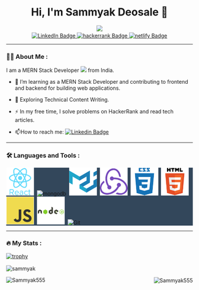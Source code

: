 

<!--
**Sammyak555/Sammyak555** is a ✨ _special_ ✨ repository because its `README.md` (this file) appears on your GitHub profile.

Here are some ideas to get you started:

- 🔭 I’m currently working on ...
- 🌱 I’m currently learning ...
- 👯 I’m looking to collaborate on ...
- 🤔 I’m looking for help with ...
- 💬 Ask me about ...
- 📫 How to reach me: ...
- 😄 Pronouns: ...
- ⚡ Fun fact: ...
-->
<div  align="center">
<h1>Hi, I'm Sammyak Deosale 👋<?h1>
  </div>
<div id="header" align="center">
  <img src="https://media.giphy.com/media/M9gbBd9nbDrOTu1Mqx/giphy.gif" width="100"/>
</div>
<div id="badges" align="center">
  <a href="https://www.linkedin.com/in/sammyak-deosale-1b9abb229/">
    <img src="https://img.shields.io/badge/LinkedIn-blue?style=for-the-badge&logo=linkedin&logoColor=white" alt="LinkedIn Badge"/>
  </a>
  <a href="https://www.hackerrank.com/sammyak_deosale1">
    <img src="https://img.shields.io/badge/-Hackerrank-2EC866?style=for-the-badge&logo=HackerRank&logoColor=white" alt="hackerrank Badge"/>
  </a>
<a href="https://app.netlify.com/teams/sammyak-deosale-1/overview">
    <img src="https://img.shields.io/badge/netlify-%23000000.svg?style=for-the-badge&logo=netlify&logoColor=#00C7B7" alt="netlify Badge"/>
  </a>
</div>

---

### :woman_technologist: About Me :
I am a MERN Stack Developer <img src="https://media.giphy.com/media/WUlplcMpOCEmTGBtBW/giphy.gif" width="30"> from India.

- :telescope: I’m learning as a MERN Stack Developer and contributing to frontend and backend for building web applications.

- :seedling: Exploring Technical Content Writing.

- :zap: In my free time, I solve problems on HackerRank and read tech articles.

- :mailbox:How to reach me: [![Linkedin Badge](https://img.shields.io/badge/-Linkdln-blue?style=flat&logo=Linkedin&logoColor=white)](https://www.linkedin.com/in/sammyak-deosale-1b9abb229/)

---

### :hammer_and_wrench: Languages and Tools :

<div style="background-color:#33475b">

  <img src="https://raw.githubusercontent.com/devicons/devicon/1119b9f84c0290e0f0b38982099a2bd027a48bf1/icons/react/react-original-wordmark.svg" title="React" alt="React" width="75" height="75"/>&nbsp;
  <img src="https://cdn.iconscout.com/icon/free/png-128/mongodb-3-1175138.png" title="mongodb" alt="mongodb" width="75" height="75"/>&nbsp;
  <img src="https://github.com/devicons/devicon/blob/master/icons/materialui/materialui-original.svg" title="Material UI" alt="Material UI"  width="75" height="75"/>&nbsp;
  <img src="https://github.com/devicons/devicon/blob/master/icons/redux/redux-original.svg" title="Redux" alt="Redux "  width="75" height="75"/>&nbsp;
  <img src="https://github.com/devicons/devicon/blob/master/icons/css3/css3-plain-wordmark.svg"  title="CSS3" alt="CSS"  width="75" height="75"/>&nbsp;
  <img src="https://raw.githubusercontent.com/devicons/devicon/1119b9f84c0290e0f0b38982099a2bd027a48bf1/icons/html5/html5-original-wordmark.svg" title="HTML5" alt="HTML"  width="75" height="75"/>&nbsp;
  <img src="https://github.com/devicons/devicon/blob/master/icons/javascript/javascript-original.svg" title="JavaScript" alt="JavaScript"  width="75" height="75"/>&nbsp;
  <img src="https://github.com/devicons/devicon/blob/master/icons/nodejs/nodejs-original-wordmark.svg" title="NodeJS" alt="NodeJS"  width="75" height="75"/>&nbsp;
    <img src="https://cdn-icons-png.flaticon.com/128/4494/4494748.png" title="Git" alt="Git"  width="75" height="75"/>
</div>

---

### :fire: My Stats :
[![trophy](https://github-profile-trophy.vercel.app/?username=Sammyak555&theme=onedark)](https://github.com/Sammyak555/github-profile-trophy)
<p><img align="center" src="https://github-readme-streak-stats.herokuapp.com/?user=Sammyak555&theme=dark&background=000000" alt="sammyak" width="1000" height="300"/></p>

<p><img align="left" src="https://github-readme-stats.vercel.app/api/top-langs?username=Sammyak555&show_icons=true&locale=en&layout=compact&theme=vision-friendly-dark" alt="Sammyak555" width="370"/></p>

<p align="right">&nbsp;<img align="center" src="https://github-readme-stats.vercel.app/api?username=Sammyak555&show_icons=true&locale=en&theme=vision-friendly-dark" alt="Sammyak555" width="440"/></p>




